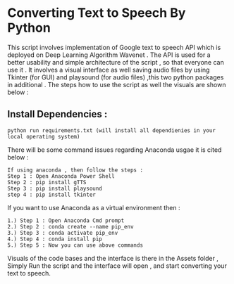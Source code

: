 # Converting Text to Speech By Python 

This script involves implementation of Google text to speech API which is deployed on Deep Learning Algorithm Wavenet . The API is used for a better usability and simple architecture of the script , so that everyone can use it . It involves a visual interface as well saving audio files by using Tkinter (for GUI) and playsound (for audio files) ,this two python packages in additional . The steps how to use the script as well the visuals are shown below : 

## Install Dependencies : 

```
python run requirements.txt (will install all dependienies in your local operating system)
```
There will be some command issues regarding Anaconda usgae it is cited below : 
```
If using anaconda , then follow the steps : 
Step 1 : Open Anaconda Power Shell 
Step 2 : pip install gTTS
Step 3 : pip install playsound
step 4 : pip install tkinter 
```
If you want to use Anaconda as a virtual environment then : 
```
1.) Step 1 : Open Anaconda Cmd prompt 
2.) Step 2 : conda create --name pip_env
3.) Step 3 : conda activate pip_env
4.) Step 4 : conda install pip
5.) Step 5 : Now you can use above commands
```
Visuals of the code bases and the interface is there in the Assets folder , 
Simply Run the script and the interface will open , and start converting your text to speech.
